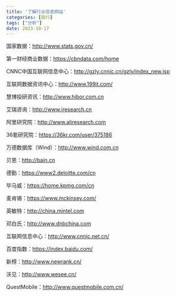 ```yaml
---
title: '了解行业信息网站'
categories: [投行]
tags: ["分析"]
date: 2023-10-17
---
```

国家数据：http://www.stats.gov.cn/

第一财经商业数据：https://cbndata.com/home

CNNC中国互联网信息中心：http://gzly.cnnic.cn/gzly/index_new.jsp

互联网数据资讯中心：http://www.199it.com/

慧博投研资讯：http://www.hibor.com.cn

艾瑞咨询：http://www.iresearch.cn

阿里研究院：http://www.aliresearch.com

36氪研究院：https://36kr.com/user/375186

万德数据库（Wind）：http://www.wind.com.cn

贝恩：http://bain.cn

德勤：https://www2.deloitte.com/cn

毕马威：https://home.kpmg.com/cn

麦肯锡：https://www.mckinsey.com/

英敏特：http://china.mintel.com

邓白氏：http://www.dnbchina.com

互联网信息中心：http://www.cnnic.net.cn/

百度指数：https://index.baidu.com/

新榜：http://www.newrank.cn/

沃见：http://www.wesee.cn/

QuestMobile：http://www.questmobile.com.cn/